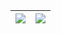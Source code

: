 | <img align="center" src="https://github-readme-stats.vercel.app/api?username=h-waji&show_icons=true&include_all_commits=true&theme=buefy&hide_border=true" /> | <img align="center" src="https://github-readme-stats.vercel.app/api/top-langs/?username=h-waji&layout=compact&theme=buefy&hide_border=true" /> |
| -- | -- |
